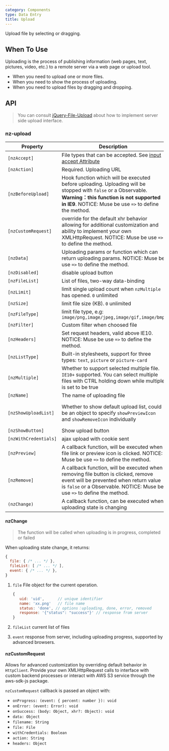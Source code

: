 ```yaml
---
category: Components
type: Data Entry
title: Upload
---
```


Upload file by selecting or dragging.

## When To Use

Uploading is the process of publishing information (web pages, text, pictures, video, etc.) to a remote server via a web page or upload tool.

- When you need to upload one or more files.
- When you need to show the process of uploading.
- When you need to upload files by dragging and dropping.

## API

> You can consult [jQuery-File-Upload](https://github.com/blueimp/jQuery-File-Upload/wiki) about how to implement server side upload interface.

### nz-upload

| Property | Description | Type | Default |
| --- | --- | --- | --- |
| `[nzAccept]` | File types that can be accepted. See [input accept Attribute](https://developer.mozilla.org/en-US/docs/Web/HTML/Element/input#attr-accept) | string | - |
| `[nzAction]` | Required. Uploading URL | string | - |
| `[nzBeforeUpload]` | Hook function which will be executed before uploading. Uploading will be stopped with `false` or a Observable. **Warning：this function is not supported in IE9**. NOTICE: Muse be use `=>` to define the method. | (file, fileList) => `boolean|Observable` | - |
| `[nzCustomRequest]` | override for the default xhr behavior allowing for additional customization and ability to implement your own XMLHttpRequest. NOTICE: Muse be use `=>` to define the method. | `(item) => Subscription` | - |
| `[nzData]` | Uploading params or function which can return uploading params. NOTICE: Muse be use `=>` to define the method. | `Object|((file: UploadFile) => Object)` | - |
| `[nzDisabled]` | disable upload button | boolean | false |
| `[nzFileList]` | List of files, two-way data-binding | UploadFile[] | - |
| `[nzLimit]` | limit single upload count when `nzMultiple` has opened. `0` unlimited | number | 0 |
| `[nzSize]` | limit file size (KB). `0` unlimited | number | 0 |
| `[nzFileType]` | limit file type, e.g: `image/png,image/jpeg,image/gif,image/bmp` | string | - |
| `[nzFilter]` | Custom filter when choosed file | UploadFilter[] | - |
| `[nzHeaders]` | Set request headers, valid above IE10. NOTICE: Muse be use `=>` to define the method. | `Object｜((file: UploadFile) => Object)` | - |
| `[nzListType]` | Built-in stylesheets, support for three types: `text`, `picture` or `picture-card` | string | 'text' |
| `[nzMultiple]` | Whether to support selected multiple file. `IE10+` supported. You can select multiple files with CTRL holding down while multiple is set to be true | boolean | false |
| `[nzName]` | The name of uploading file | string | 'file' |
| `[nzShowUploadList]` | Whether to show default upload list, could be an object to specify `showPreviewIcon` and `showRemoveIcon` individually | `Boolean or { showPreviewIcon?: boolean, showRemoveIcon?: boolean }` | true |
| `[nzShowButton]` | Show upload button | boolean | true |
| `[nzWithCredentials]` | ajax upload with cookie sent | boolean | false |
| `[nzPreview]` | A callback function, will be executed when file link or preview icon is clicked. NOTICE: Muse be use `=>` to define the method. | `(file: UploadFile) => void` | - |
| `[nzRemove]` | A callback function, will be executed when removing file button is clicked, remove event will be prevented when return value is `false` or a Observable. NOTICE: Muse be use `=>` to define the method. | (file: UploadFile) => `boolean｜Observable` | -   |
| `(nzChange)` | A callback function, can be executed when uploading state is changing | EventEmitter | - |

#### nzChange

> The function will be called when uploading is in progress, completed or failed

When uploading state change, it returns:

```js
{
  file: { /* ... */ },
  fileList: [ /* ... */ ],
  event: { /* ... */ },
}
```

1. `file` File object for the current operation.

   ```js
   {
      uid: 'uid',      // unique identifier
      name: 'xx.png'   // file name
      status: 'done', // options：uploading, done, error, removed
      response: '{"status": "success"}' // response from server
   }
   ```

2. `fileList` current list of files
3. `event` response from server, including uploading progress, supported by advanced browsers.

#### nzCustomRequest

Allows for advanced customization by overriding default behavior in `HttpClient`. Provide your own XMLHttpRequest calls to interface with custom backend processes or interact with AWS S3 service through the aws-sdk-js package.

`nzCustomRequest` callback is passed an object with:

- `onProgress: (event: { percent: number }): void`
- `onError: (event: Error): void`
- `onSuccess: (body: Object, xhr?: Object): void`
- `data: Object`
- `filename: String`
- `file: File`
- `withCredentials: Boolean`
- `action: String`
- `headers: Object`
